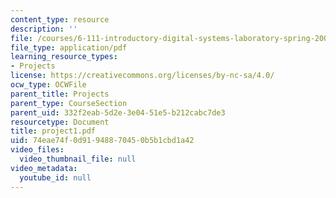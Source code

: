 ```yaml
---
content_type: resource
description: ''
file: /courses/6-111-introductory-digital-systems-laboratory-spring-2006/74eae74f0d91948870450b5b1cbd1a42_project1.pdf
file_type: application/pdf
learning_resource_types:
- Projects
license: https://creativecommons.org/licenses/by-nc-sa/4.0/
ocw_type: OCWFile
parent_title: Projects
parent_type: CourseSection
parent_uid: 332f2eab-5d2e-3e04-51e5-b212cabc7de3
resourcetype: Document
title: project1.pdf
uid: 74eae74f-0d91-9488-7045-0b5b1cbd1a42
video_files:
  video_thumbnail_file: null
video_metadata:
  youtube_id: null
---
```

